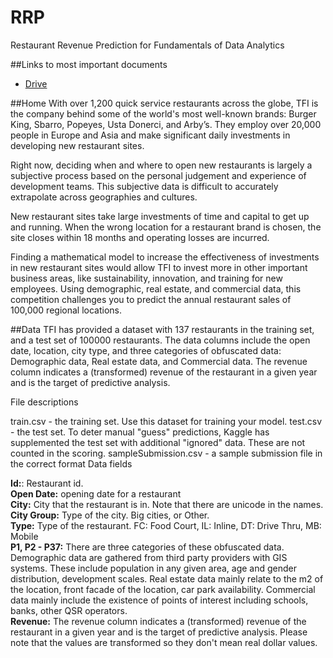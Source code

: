 # RRP
Restaurant Revenue Prediction for Fundamentals of Data Analytics 

##Links to most important documents
* [Drive](https://docs.google.com/document/d/1cMCBfgbTHBYQge0hBpN-9kHAiXodbNbrSzLRfUW8rOQ/edit)

##Home
With over 1,200 quick service restaurants across the globe, TFI is the company behind some of the world's most well-known brands: Burger King, Sbarro, Popeyes, Usta Donerci, and Arby’s. They employ over 20,000 people in Europe and Asia and make significant daily investments in developing new restaurant sites.

Right now, deciding when and where to open new restaurants is largely a subjective process based on the personal judgement and experience of development teams. This subjective data is difficult to accurately extrapolate across geographies and cultures. 

New restaurant sites take large investments of time and capital to get up and running. When the wrong location for a restaurant brand is chosen, the site closes within 18 months and operating losses are incurred. 

Finding a mathematical model to increase the effectiveness of investments in new restaurant sites would allow TFI to invest more in other important business areas, like sustainability, innovation, and training for new employees. Using demographic, real estate, and commercial data, this competition challenges you to predict the annual restaurant sales of 100,000 regional locations.

##Data
TFI has provided a dataset with 137 restaurants in the training set, and a test set of 100000 restaurants. The data columns include the open date, location, city type, and three categories of obfuscated data: Demographic data, Real estate data, and Commercial data. The revenue column indicates a (transformed) revenue of the restaurant in a given year and is the target of predictive analysis. 

File descriptions

train.csv - the training set. Use this dataset for training your model. 
test.csv - the test set. To deter manual "guess" predictions, Kaggle has supplemented the test set with additional "ignored" data. These are not counted in the scoring.
sampleSubmission.csv - a sample submission file in the correct format
Data fields

**Id:**: Restaurant id.   
**Open Date:** opening date for a restaurant  
**City:** City that the restaurant is in. Note that there are unicode in the names.   
**City Group:** Type of the city. Big cities, or Other.   
**Type:** Type of the restaurant. FC: Food Court, IL: Inline, DT: Drive Thru, MB: Mobile  
**P1, P2 - P37:** There are three categories of these obfuscated data. Demographic data are gathered from third party providers with GIS systems. These include population in any given area, age and gender distribution, development scales. Real estate data mainly relate to the m2 of the location, front facade of the location, car park availability. Commercial data mainly include the existence of points of interest including schools, banks, other QSR operators.  
**Revenue:** The revenue column indicates a (transformed) revenue of the restaurant in a given year and is the target of predictive analysis. Please note that the values are transformed so they don't mean real dollar values.   


